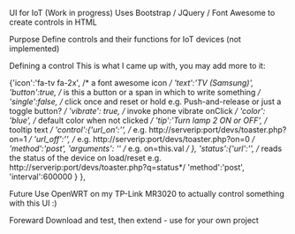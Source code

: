 UI for IoT (Work in progress)
Uses Bootstrap / JQuery / Font Awesome to create controls in HTML

Purpose
Define controls and their functions for IoT devices (not implemented)

Defining a control
This is what I came up with, you may add more to it:

{'icon':'fa-tv fa-2x', /* a font awesome icon */
 'text':'TV (Samsung)', 
 'button':true, /* is this a button or a span in which to write something */
 'single':false, /* click once and reset or hold e.g. Push-and-release or just a toggle button? */
 'vibrate': true, /* invoke phone vibrate onClick */
 'color': 'blue', /* default color when not clicked */
 'tip':'Turn lamp 2 ON or OFF', /* tooltip text */
 'control':{'url_on':'',  /* e.g. http://serverip:port/devs/toaster.php?on=1 */
						'url_off':'', /* e.g. http://serverip:port/devs/toaster.php?on=0 */
						'method':'post',
            'arguments': '' /* e.g. on=this.val */
           	}, 
 'status':{'url':'', /* reads the status of the device on load/reset e.g. http://serverip:port/devs/toaster.php?q=status*/
					'method':'post',
					'interval':600000
 			   }
		 },

Future
Use OpenWRT on my TP-Link MR3020 to actually control something with this UI :)

Foreward
Download and test, then extend - use for your own project
